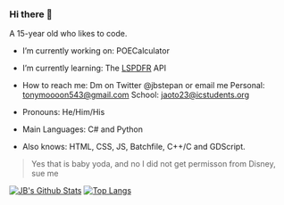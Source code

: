 ### Hi there 👋
A 15-year old who likes to code.


- I’m currently working on: POECalculator 
- I’m currently learning: The [LSPDFR](https://www.lcpdfr.com/) API
- How to reach me: Dm on Twitter @jbstepan or email me Personal: tonymoooon543@gmail.com School: jaoto23@icstudents.org
- Pronouns: He/Him/His

- Main Languages: C# and Python
- Also knows: HTML, CSS, JS, Batchfile, C++/C and GDScript.

> Yes that is baby yoda, and no I did not get permisson from Disney, sue me

[![JB's Github Stats](https://github-readme-stats.vercel.app/api?username=tonymoooon543)](https://github.com/anuraghazra/github-readme-stats)
[![Top Langs](https://github-readme-stats.vercel.app/api/top-langs/?username=tonymoooon543&langs_count=3)](https://github.com/anuraghazra/github-readme-stats)


